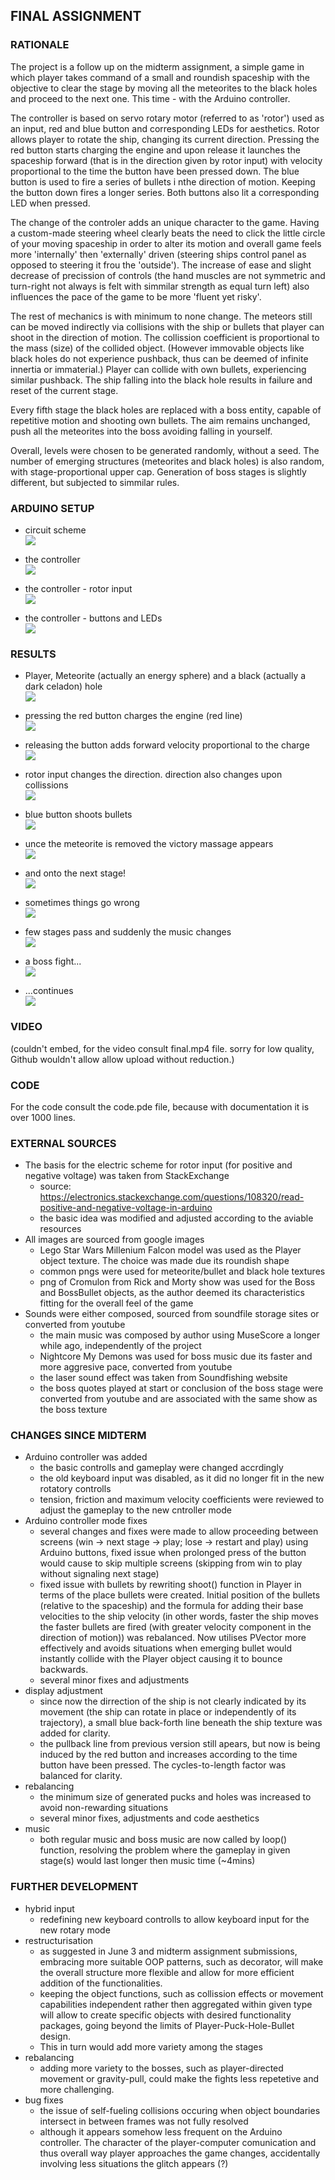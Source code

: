 ## FINAL ASSIGNMENT


### RATIONALE

The project is a follow up on the midterm assignment, a simple game in which player takes command of a small and roundish spaceship with the objective to clear the stage by moving all the meteorites to the black holes and proceed to the next one. This time - with the Arduino controller.

The controller is based on servo rotary motor (referred to as 'rotor') used as an input, red and blue button and corresponding LEDs for aesthetics. Rotor allows player to rotate the ship, changing its current direction. Pressing the red button starts charging the engine and upon release it launches the spaceship forward (that is in the direction given by rotor input) with velocity proportional to the time the button have been pressed down. The blue button is used to fire a series of bullets i nthe direction of motion. Keeping the button down fires a longer series. Both buttons also lit a corresponding LED when pressed.

The change of the controler adds an unique character to the game. Having a custom-made steering wheel clearly beats the need to click the little circle of your moving spaceship in order to alter its motion and overall game feels more 'internally' then 'externally' driven (steering ships control panel as opposed to steering it frou the 'outside'). The increase of ease and slight decrease of precission of controls (the hand muscles are not symmetric and turn-right not always is felt with simmilar strength as equal turn left) also influences the pace of the game to be more 'fluent yet risky'.

The rest of mechanics is with minimum to none change. The meteors still can be moved indirectly via collisions with the ship or bullets that player can shoot in the direction of motion. The collission coefficient is proportional to the mass (size) of the collided object. (However immovable objects like black holes do not experience pushback, thus can be deemed of infinite innertia or immaterial.) Player can collide with own bullets, experiencing similar pushback. The ship falling into the black hole results in failure and reset of the current stage.

Every fifth stage the black holes are replaced with a boss entity, capable of repetitive motion and shooting own bullets. The aim remains unchanged, push all the meteorites into the boss avoiding falling in yourself.

Overall, levels were chosen to be generated randomly, without a seed. The number of emerging structures (meteorites and black holes) is also random, with stage-proportional upper cap. Generation of boss stages is slightly different, but subjected to simmilar rules.


### ARDUINO SETUP

- circuit scheme\
![](a1.jpg)

- the controller\
![](a2.jpg)

- the controller - rotor input\
![](a3.jpg)

- the controller - buttons and LEDs\
![](a4.jpg)


### RESULTS

- Player, Meteorite (actually an energy sphere) and a black (actually a dark celadon) hole\
![](1.png)

- pressing the red button charges the engine (red line)\
![](2.png)

- releasing the button adds forward velocity proportional to the charge\
![](3.png)

- rotor input changes the direction. direction also changes upon collissions\
![](4.png)

- blue button shoots bullets\
![](5.png)

- unce the meteorite is removed the victory massage appears\
![](6.png)

- and onto the next stage!\
![](7.png)

- sometimes things go wrong\
![](8.png)

- few stages pass and suddenly the music changes\
![](9.png)

- a boss fight...\
![](10.png)

- ...continues\
![](11.png)


### VIDEO

(couldn't embed, for the video consult final.mp4 file. sorry for low quality, Github wouldn't allow allow upload without reduction.)


### CODE

For the code consult the code.pde file, because with documentation it is over 1000 lines.


### EXTERNAL SOURCES

  - The basis for the electric scheme for rotor input (for positive and negative voltage) was taken from StackExchange
    - source: https://electronics.stackexchange.com/questions/108320/read-positive-and-negative-voltage-in-arduino
    - the basic idea was modified and adjusted according to the aviable resources
  - All images are sourced from google images
    - Lego Star Wars Millenium Falcon model was used as the Player object texture. The choice was made due its roundish shape
    - common pngs were used for meteorite/bullet and black hole textures
    - png of Cromulon from Rick and Morty show was used for the Boss and BossBullet objects, as the author deemed its characteristics fitting for the overall feel of the game
  - Sounds were either composed, sourced from soundfile storage sites or converted from youtube
    - the main music was composed by author using MuseScore a longer while ago, independently of the project
    - Nightcore My Demons was used for boss music due its faster and more aggresive pace, converted from youtube
    - the laser sound effect was taken from Soundfishing website
    - the boss quotes played at start or conclusion of the boss stage were converted from youtube and are associated with the same show as the boss texture


### CHANGES SINCE MIDTERM

- Arduino controller was added
  - the basic controlls and gameplay were changed accrdingly
  - the old keyboard input was disabled, as it did no longer fit in the new rotatory controlls
  - tension, friction and maximum velocity coefficients were reviewed to adjust the gameplay to the new cntroller mode
- Arduino controller mode fixes
  - several changes and fixes were made to allow proceeding between screens (win -> next stage -> play; lose -> restart and play) using Arduino buttons, fixed issue when prolonged press of the button would cause to skip multiple screens (skipping from win to play without signaling next stage)
  - fixed issue with bullets by rewriting shoot() function in Player in terms of the place bullets were created. Initial position of the bullets (relative to the spaceship) and the formula for adding their base velocities to the ship velocity (in other words, faster the ship moves the faster bullets are fired (with greater velocity component in the direction of motion)) was rebalanced. Now utilises PVector more effectively and avoids situations when emerging bullet would instantly collide with the Player object causing it to bounce backwards.
  - several minor fixes and adjustments
- display adjustment
  - since now the dirrection of the ship is not clearly indicated by its movement (the ship can rotate in place or independently of its trajectory), a small blue back-forth line beneath the ship texture was added for clarity.
  - the pullback line from previous version still apears, but now is being induced by the red button and increases according to the time button have been pressed. The cycles-to-length factor was balanced for clarity.
- rebalancing
  - the minimum size of generated pucks and holes was increased to avoid non-rewarding situations
  - several minor fixes, adjustments and code aesthetics
- music
  - both regular music and boss music are now called by loop() function, resolving the problem where the gameplay in given stage(s) would last longer then music time (~4mins)


### FURTHER DEVELOPMENT
- hybrid input
  - redefining new keyboard controlls to allow keyboard input for the new rotary mode
- restructurisation
  - as suggested in June 3 and midterm assignment submissions, embracing more suitable OOP patterns, such as decorator, will make the overall structure more flexible and allow for more efficient addition of the functionalities.
  - keeping the object functions, such as collission effects or movement capabilities independent rather then aggregated within given type will allow to create specific objects with desired functionality packages, going beyond the limits of Player-Puck-Hole-Bullet design.
  - This in turn would add more variety among the stages
- rebalancing
  - adding more variety to the bosses, such as player-directed movement or gravity-pull, could make the fights less repetetive and more challenging.
- bug fixes
  - the issue of self-fueling collisions occuring when object boundaries intersect in between frames was not fully resolved
  - although it appears somehow less frequent on the Arduino controller. The character of the player-computer comunication and thus overall way player approaches the game changes, accidentally involving less situations the glitch appears (?)
